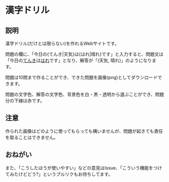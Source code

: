 
# 漢字ドリル

## 説明
漢字ドリル(だけとは限らない)を作れるWebサイトです。

問題の欄に、「今日の{てんき|天気}は{はれ|晴れ}です」と入力すると、問題文は「今日の<u>てんき</u>は<u>はれ</u>です」となり、解答が「(天気, 晴れ)」のようになります。

問題は10問まで作ることができ、できた問題を画像(png)としてダウンロードできます。

問題の文字色、解答の文字色、背景色を白・黒・透明から選ぶことができ、問題分の下線は赤です。

## 注意
作られた画像はどのように使ってもらっても構いませんが、問題が起きても責任を取ることはできません。

## おねがい
また、「こうしたほうが使いやすい」などの意見はIssue、「こういう機能をつけてみたけどどう?」というプルリクもお待ちしてます。

